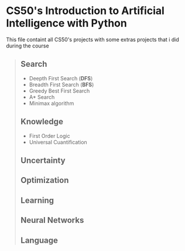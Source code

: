 # CS50's Introduction to Artificial Intelligence with Python

<p>This file containt all CS50's projects with some extras projects that i did during the course </p>


>
> ## Search
> - Deepth First Search (**DFS**)
> - Breadth First Search (**BFS**)
> - Greedy Best First Search
> - A* Search
> - Minimax algorithm
>
> ## Knowledge
> - First Order Logic
> - Universal Cuantification
> ## Uncertainty
> ## Optimization
> ## Learning
> ## Neural Networks
> ## Language